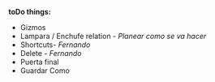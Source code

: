 **toDo things:**
- Gizmos
- Lampara / Enchufe relation - *Planear como se va hacer*
- Shortcuts- *Fernando*
- Delete - *Fernando*
- Puerta final
- Guardar Como
